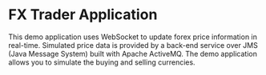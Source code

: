 # FX Trader Application

This demo application uses WebSocket to update forex price information in real-time. Simulated price data is provided by a back-end service over JMS (Java Message System) built with Apache ActiveMQ. The demo application allows you to simulate the buying and selling currencies.
